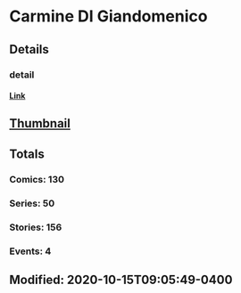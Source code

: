 # Carmine DI Giandomenico 
## Details
### detail
#### [Link](http://marvel.com/comics/creators/827/carmine_di_giandomenico?utm_campaign=apiRef&utm_source=225578a89fc76f3d20fbffda5d17a88d)
## [Thumbnail](http://i.annihil.us/u/prod/marvel/i/mg/6/60/4bc49700754ec.jpg)
## Totals
### Comics: 130
### Series: 50
### Stories: 156
### Events: 4
## Modified: 2020-10-15T09:05:49-0400